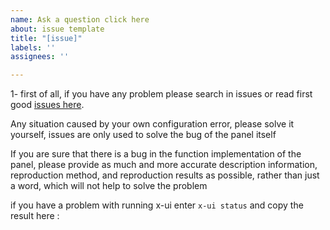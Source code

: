 ```yaml
---
name: Ask a question click here
about: issue template
title: "[issue]"
labels: ''
assignees: ''

---
```


1- first of all, if you have any problem please search in issues or read first good [issues here](https://github.com/hossinasaadi/x-ui/issues?q=is%3Aissue+is%3Aclosed+label%3A%22good+first+issue%22).

Any situation caused by your own configuration error, please solve it yourself, issues are only used to solve the bug of the panel itself

If you are sure that there is a bug in the function implementation of the panel, please provide as much and more accurate description information, reproduction method, and reproduction results as possible, rather than just a word, which will not help to solve the problem

if you have a problem with running x-ui enter `x-ui status` and copy the result here :

